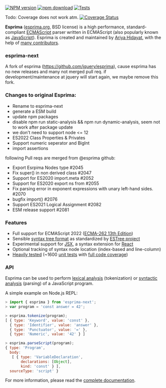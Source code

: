 [![NPM version](https://img.shields.io/npm/v/esprima-next.svg)](https://www.npmjs.com/package/esprima-next)
[![npm download](https://img.shields.io/npm/dm/esprima-next.svg)](https://www.npmjs.com/package/esprima-next)
[![Tests](https://github.com/node-projects/esprima-next/workflows/Tests/badge.svg)](https://github.com/node-projects/esprima-next/actions)

Todo: Coverage does not work atm.
[![Coverage Status](https://img.shields.io/codecov/c/github/node-projects/esprima-next/master.svg)](https://codecov.io/github/node-projects/esprima-next)

**Esprima** ([esprima.org](http://esprima.org), BSD license) is a high performance,
standard-compliant [ECMAScript](http://www.ecma-international.org/publications/standards/Ecma-262.htm)
parser written in ECMAScript (also popularly known as
[JavaScript](https://en.wikipedia.org/wiki/JavaScript)).
Esprima is created and maintained by [Ariya Hidayat](https://twitter.com/ariyahidayat),
with the help of [many contributors](https://github.com/node-projects/esprima-next/contributors).

### esprima-next

A fork of esprima (https://github.com/jquery/esprima), cause esprima has no new releases and many not merged pull req.
if development/maintenance at jquery will start again, we maybe remove this fork.

### Changes to original Esprima:

- Rename to esprima-next
- generate a ESM build
- update npm packages
- disable npm run static-analysis && npm run dynamic-analysis, seem not to work after package update
- we don't need to support node <= 12
- ES2022 Class Properties & Privates
- Support numeric seperator and BigInt
- import assertions

following Pull reqs are merged from @esprima github:

- Export Esrpima Nodes type #2045
- Fix super() in non derived class #2047
- Support for ES2020 import.meta #2052
- Support for ES2020 export ns from #2055
- Fix parsing error in exponent expressions with unary left-hand sides. #2070
- bugfix import() #2076
- Support ES2021 Logical Assignment #2082
- ESM release support #2081

### Features

- Full support for ECMAScript 2022 ([ECMA-262 13th Edition](http://www.ecma-international.org/publications/standards/Ecma-262.htm))
- Sensible [syntax tree format](https://github.com/estree/estree/blob/master/es5.md) as standardized by [ESTree project](https://github.com/estree/estree)
- Experimental support for [JSX](https://facebook.github.io/jsx/), a syntax extension for [React](https://facebook.github.io/react/)
- Optional tracking of syntax node location (index-based and line-column)
- [Heavily tested](http://esprima.org/test/ci.html) (~1600 [unit tests](https://github.com/jquery/esprima/tree/master/test/fixtures) with [full code coverage](https://codecov.io/github/jquery/esprima))

### API

Esprima can be used to perform [lexical analysis](https://en.wikipedia.org/wiki/Lexical_analysis) (tokenization) or [syntactic analysis](https://en.wikipedia.org/wiki/Parsing) (parsing) of a JavaScript program.

A simple example on Node.js REPL:

```javascript
> import { esprima } from 'esprima-next';
> var program = 'const answer = 42';

> esprima.tokenize(program);
[ { type: 'Keyword', value: 'const' },
  { type: 'Identifier', value: 'answer' },
  { type: 'Punctuator', value: '=' },
  { type: 'Numeric', value: '42' } ]

> esprima.parseScript(program);
{ type: 'Program',
  body:
   [ { type: 'VariableDeclaration',
       declarations: [Object],
       kind: 'const' } ],
  sourceType: 'script' }
```

For more information, please read the [complete documentation](http://esprima.org/doc).

